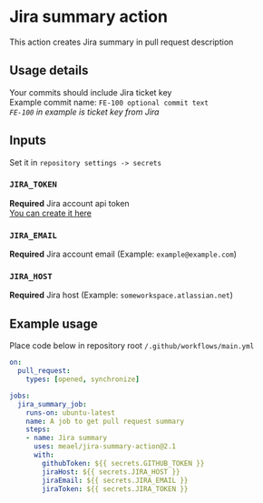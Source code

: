 # Jira summary action

This action creates Jira summary in pull request description

## Usage details

Your commits should include Jira ticket key  
Example commit name: `FE-100 optional commit text`  
*`FE-100` in example is ticket key from Jira*

## Inputs

Set it in `repository settings -> secrets`

### `JIRA_TOKEN`
**Required** Jira account api token  
[You can create it here](https://id.atlassian.com/manage-profile/security/api-tokens)

### `JIRA_EMAIL`
**Required** Jira account email (Example: `example@example.com`)

### `JIRA_HOST`
**Required** Jira host (Example: `someworkspace.atlassian.net`)

## Example usage

Place code below in repository root `/.github/workflows/main.yml`

```yaml
on:
  pull_request:
    types: [opened, synchronize]

jobs:
  jira_summary_job:
    runs-on: ubuntu-latest
    name: A job to get pull request summary
    steps:
    - name: Jira summary
      uses: meael/jira-summary-action@2.1
      with:
        githubToken: ${{ secrets.GITHUB_TOKEN }}
        jiraHost: ${{ secrets.JIRA_HOST }}
        jiraEmail: ${{ secrets.JIRA_EMAIL }}
        jiraToken: ${{ secrets.JIRA_TOKEN }}
```
